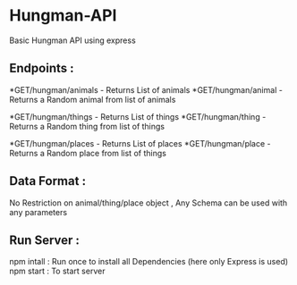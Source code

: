 # Hungman-API
Basic Hungman API using express

## Endpoints :

*GET/hungman/animals - Returns List of animals
*GET/hungman/animal - Returns a Random animal from list of animals

*GET/hungman/things - Returns List of things
*GET/hungman/thing - Returns a Random thing from list of things

*GET/hungman/places - Returns List of places
*GET/hungman/place - Returns a Random place from list of things

## Data Format :

No Restriction on animal/thing/place object , Any Schema can be used with any parameters

## Run Server :

npm intall : Run once to install all Dependencies (here only Express is used)
npm start : To start server

